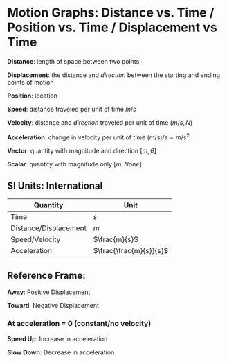 # Motion Graphs: Distance vs. Time / Position vs. Time / Displacement vs Time

**Distance**: length of space between two points

**Displacement**: the distance and *direction* between the starting and ending points of motion

**Position**: location

**Speed**: distance traveled per unit of time $m/s$

**Velocity**: distance and *direction* traveled per unit of time $(m/s, N)$

**Acceleration**: change in velocity per unit of time $(m/s)/s = m/s^2$

**Vector**: quantity with magnitude and direction $[m, \theta]$

**Scalar**: quantity with magnitude only $[m, None]$

## SI Units: International

|Quantity             |Unit                   |
|---------------------|-----------------------|
|Time                 |$s$                    |
|Distance/Displacement|$m$                    |
|Speed/Velocity       |$\frac{m}{s}$          |
|Acceleration         |$\frac{\frac{m}{s}}{s}$|

## Reference Frame:

**Away**: Positive Displacement

**Toward**: Negative Displacement

### At acceleration = 0 (constant/no velocity)

**Speed Up**: Increase in acceleration

**Slow Down**: Decrease in acceleration
